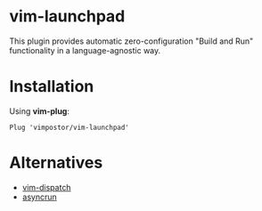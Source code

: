 # vim-launchpad

This plugin provides automatic zero-configuration "Build and Run" functionality in a language-agnostic way.

# Installation

Using **vim-plug**:

```vim
Plug 'vimpostor/vim-launchpad'
```

# Alternatives

- [vim-dispatch](https://github.com/tpope/vim-dispatch)
- [asyncrun](https://github.com/skywind3000/asyncrun.vim)

